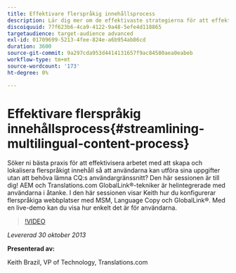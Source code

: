 ```yaml
---
title: Effektivare flerspråkig innehållsprocess
description: Lär dig mer om de effektivaste strategierna för att effektivisera framtagning och lokalisering av flerspråkigt innehåll så att användarna kan utföra sina uppgifter utan att behöva lämna CQ-användargränssnittet. AEM och Translations.com GlobalLink®-tekniker är helintegrerade med användarna i åtanke. Se Keith demonstrera hur du konfigurerar flerspråkiga webbplatser med MSM, language copy och GlobalLink®. Med en live-demo kan du visa hur enkelt det är för användarna.
discoiquuid: 77f623b6-4ca9-4122-9a48-5efe4d118865
targetaudience: target-audience advanced
exl-id: 01709699-5213-4fee-824e-a6b954ab86cd
duration: 3600
source-git-commit: 9a297cda953d4414131657f9ac84580aea0eabeb
workflow-type: tm+mt
source-wordcount: '173'
ht-degree: 0%

---
```


# Effektivare flerspråkig innehållsprocess{#streamlining-multilingual-content-process}

Söker ni bästa praxis för att effektivisera arbetet med att skapa och lokalisera flerspråkigt innehåll så att användarna kan utföra sina uppgifter utan att behöva lämna CQ:s användargränssnitt? Den här sessionen är till dig! AEM och Translations.com GlobalLink®-tekniker är helintegrerade med användarna i åtanke. I den här sessionen visar Keith hur du konfigurerar flerspråkiga webbplatser med MSM, Language Copy och GlobalLink®. Med en live-demo kan du visa hur enkelt det är för användarna.

>[!VIDEO](https://video.tv.adobe.com/v/19569/?quality=9)

*Levererad 30 oktober 2013*

**Presenterad av:**

Keith Brazil, VP of Technology, Translations.com

<!--
[Get back to the Overview](https://helpx.adobe.com/experience-manager/kt/eseminars/gems/aem-index.html)
-->
